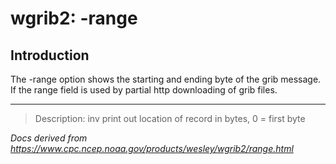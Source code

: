 # wgrib2: -range

## Introduction

The -range option shows the starting and ending byte of
the grib message. If the range field is used by partial http downloading
of grib files.

---

> Description: inv print out location of record in bytes, 0 = first byte

_Docs derived from <https://www.cpc.ncep.noaa.gov/products/wesley/wgrib2/range.html>_
